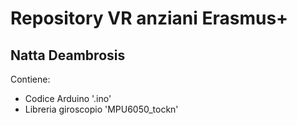 # Repository VR anziani Erasmus+

## Natta Deambrosis

Contiene:
- Codice Arduino '.ino'
- Libreria giroscopio 'MPU6050_tockn'

